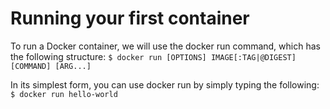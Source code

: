 # Running your first container
To run a Docker container, we will use the docker run command, which has the following structure:
`$ docker run [OPTIONS] IMAGE[:TAG|@DIGEST] [COMMAND] [ARG...]`

In its simplest form, you can use docker run by simply typing the following:
`$ docker run hello-world`
